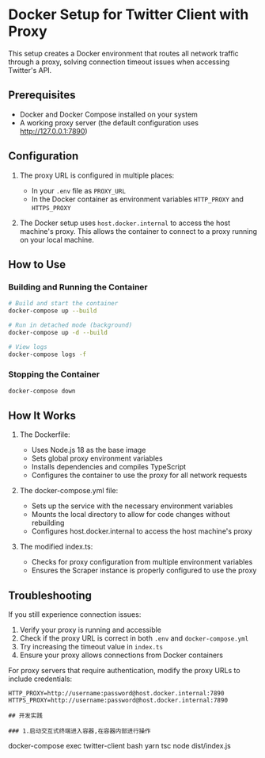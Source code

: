 # Docker Setup for Twitter Client with Proxy

This setup creates a Docker environment that routes all network traffic through a proxy, solving connection timeout issues when accessing Twitter's API.

## Prerequisites

- Docker and Docker Compose installed on your system
- A working proxy server (the default configuration uses http://127.0.0.1:7890)

## Configuration

1. The proxy URL is configured in multiple places:
   - In your `.env` file as `PROXY_URL`
   - In the Docker container as environment variables `HTTP_PROXY` and `HTTPS_PROXY`

2. The Docker setup uses `host.docker.internal` to access the host machine's proxy. This allows the container to connect to a proxy running on your local machine.

## How to Use

### Building and Running the Container

```bash
# Build and start the container
docker-compose up --build

# Run in detached mode (background)
docker-compose up -d --build

# View logs
docker-compose logs -f
```

### Stopping the Container

```bash
docker-compose down
```

## How It Works

1. The Dockerfile:
   - Uses Node.js 18 as the base image
   - Sets global proxy environment variables
   - Installs dependencies and compiles TypeScript
   - Configures the container to use the proxy for all network requests

2. The docker-compose.yml file:
   - Sets up the service with the necessary environment variables
   - Mounts the local directory to allow for code changes without rebuilding
   - Configures host.docker.internal to access the host machine's proxy

3. The modified index.ts:
   - Checks for proxy configuration from multiple environment variables
   - Ensures the Scraper instance is properly configured to use the proxy

## Troubleshooting

If you still experience connection issues:

1. Verify your proxy is running and accessible
2. Check if the proxy URL is correct in both `.env` and `docker-compose.yml`
3. Try increasing the timeout value in `index.ts`
4. Ensure your proxy allows connections from Docker containers

For proxy servers that require authentication, modify the proxy URLs to include credentials:
```
HTTP_PROXY=http://username:password@host.docker.internal:7890
HTTPS_PROXY=http://username:password@host.docker.internal:7890

## 开发实践

### 1.启动交互式终端进入容器,在容器内部进行操作
```
docker-compose exec twitter-client bash
yarn tsc
node dist/index.js
```
